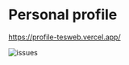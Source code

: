 # Personal profile

https://profile-tesweb.vercel.app/

![issues](https://user-images.githubusercontent.com/58847828/142455076-6b2e3587-2cbd-4ac5-ac70-4ee549ad5d8e.jpeg)

